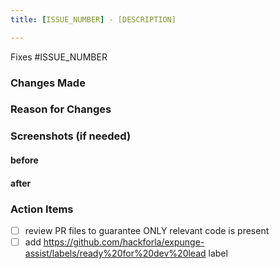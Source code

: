 ```yaml
---
title: [ISSUE_NUMBER] - [DESCRIPTION]

---
```


Fixes #ISSUE_NUMBER

### Changes Made


### Reason for Changes


### Screenshots (if needed)
#### before


#### after


### Action Items
- [ ] review PR files to guarantee ONLY relevant code is present
- [ ] add https://github.com/hackforla/expunge-assist/labels/ready%20for%20dev%20lead label
